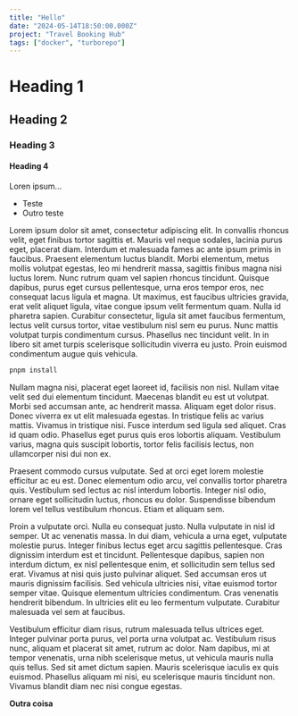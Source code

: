 ```yaml
---
title: "Hello"
date: "2024-05-14T18:50:00.000Z"
project: "Travel Booking Hub"
tags: ["docker", "turborepo"]
---
```


# Heading 1
## Heading 2
### Heading 3
#### Heading 4
Loren ipsum...

- Teste
- Outro teste



Lorem ipsum dolor sit amet, consectetur adipiscing elit. In convallis rhoncus velit, eget finibus tortor sagittis et. Mauris vel neque sodales, lacinia purus eget, placerat diam. Interdum et malesuada fames ac ante ipsum primis in faucibus. Praesent elementum luctus blandit. Morbi elementum, metus mollis volutpat egestas, leo mi hendrerit massa, sagittis finibus magna nisi luctus lorem. Nunc rutrum quam vel sapien rhoncus tincidunt. Quisque dapibus, purus eget cursus pellentesque, urna eros tempor eros, nec consequat lacus ligula et magna. Ut maximus, est faucibus ultricies gravida, erat velit aliquet ligula, vitae congue ipsum velit fermentum quam. Nulla id pharetra sapien. Curabitur consectetur, ligula sit amet faucibus fermentum, lectus velit cursus tortor, vitae vestibulum nisl sem eu purus. Nunc mattis volutpat turpis condimentum cursus. Phasellus nec tincidunt velit. In in libero sit amet turpis scelerisque sollicitudin viverra eu justo. Proin euismod condimentum augue quis vehicula.

```bash
pnpm install
```

Nullam magna nisi, placerat eget laoreet id, facilisis non nisl. Nullam vitae velit sed dui elementum tincidunt. Maecenas blandit eu est ut volutpat. Morbi sed accumsan ante, ac hendrerit massa. Aliquam eget dolor risus. Donec viverra ex ut elit malesuada egestas. In tristique felis ac varius mattis. Vivamus in tristique nisi. Fusce interdum sed ligula sed aliquet. Cras id quam odio. Phasellus eget purus quis eros lobortis aliquam. Vestibulum varius, magna quis suscipit lobortis, tortor felis facilisis lectus, non ullamcorper nisi dui non ex.

Praesent commodo cursus vulputate. Sed at orci eget lorem molestie efficitur ac eu est. Donec elementum odio arcu, vel convallis tortor pharetra quis. Vestibulum sed lectus ac nisl interdum lobortis. Integer nisl odio, ornare eget sollicitudin luctus, rhoncus eu dolor. Suspendisse bibendum lorem vel tellus vestibulum rhoncus. Etiam et aliquam sem.

Proin a vulputate orci. Nulla eu consequat justo. Nulla vulputate in nisl id semper. Ut ac venenatis massa. In dui diam, vehicula a urna eget, vulputate molestie purus. Integer finibus lectus eget arcu sagittis pellentesque. Cras dignissim interdum est et tincidunt. Pellentesque dapibus, sapien non interdum dictum, ex nisl pellentesque enim, et sollicitudin sem tellus sed erat. Vivamus at nisi quis justo pulvinar aliquet. Sed accumsan eros ut mauris dignissim facilisis. Sed vehicula ultricies nisi, vitae euismod tortor semper vitae. Quisque elementum ultricies condimentum. Cras venenatis hendrerit bibendum. In ultricies elit eu leo fermentum vulputate. Curabitur malesuada vel sem at faucibus.

Vestibulum efficitur diam risus, rutrum malesuada tellus ultrices eget. Integer pulvinar porta purus, vel porta urna volutpat ac. Vestibulum risus nunc, aliquam et placerat sit amet, rutrum ac dolor. Nam dapibus, mi at tempor venenatis, urna nibh scelerisque metus, ut vehicula mauris nulla quis tellus. Sed sit amet dictum sapien. Mauris scelerisque iaculis ex quis euismod. Phasellus aliquam mi nisi, eu scelerisque mauris tincidunt non. Vivamus blandit diam nec nisi congue egestas. 

**Outra coisa**